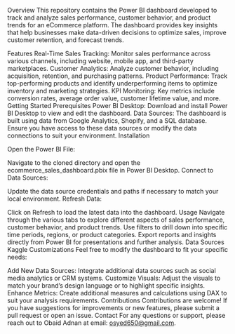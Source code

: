 Overview
This repository contains the Power BI dashboard developed to track and analyze sales performance, customer behavior, and product trends for an eCommerce platform. The dashboard provides key insights that help businesses make data-driven decisions to optimize sales, improve customer retention, and forecast trends.

Features
Real-Time Sales Tracking: Monitor sales performance across various channels, including website, mobile app, and third-party marketplaces.
Customer Analytics: Analyze customer behavior, including acquisition, retention, and purchasing patterns.
Product Performance: Track top-performing products and identify underperforming items to optimize inventory and marketing strategies.
KPI Monitoring: Key metrics include conversion rates, average order value, customer lifetime value, and more.
Getting Started
Prerequisites
Power BI Desktop: Download and install Power BI Desktop to view and edit the dashboard.
Data Sources: The dashboard is built using data from Google Analytics, Shopify, and a SQL database. Ensure you have access to these data sources or modify the data connections to suit your environment.
Installation

Open the Power BI File:

Navigate to the cloned directory and open the ecommerce_sales_dashboard.pbix file in Power BI Desktop.
Connect to Data Sources:

Update the data source credentials and paths if necessary to match your local environment.
Refresh Data:

Click on Refresh to load the latest data into the dashboard.
Usage
Navigate through the various tabs to explore different aspects of sales performance, customer behavior, and product trends.
Use filters to drill down into specific time periods, regions, or product categories.
Export reports and insights directly from Power BI for presentations and further analysis.
Data Sources
Kaggle
Customizations
Feel free to modify the dashboard to fit your specific needs:

Add New Data Sources: Integrate additional data sources such as social media analytics or CRM systems.
Customize Visuals: Adjust the visuals to match your brand’s design language or to highlight specific insights.
Enhance Metrics: Create additional measures and calculations using DAX to suit your analysis requirements.
Contributions
Contributions are welcome! If you have suggestions for improvements or new features, please submit a pull request or open an issue.
Contact
For any questions or support, please reach out to Obaid Adnan at email: osyed650@gmail.com.
